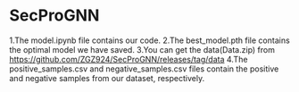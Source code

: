 # SecProGNN
1.The model.ipynb file contains our code.
2.The best_model.pth file contains the optimal model we have saved.
3.You can get the data(Data.zip) from https://github.com/ZGZ924/SecProGNN/releases/tag/data
4.The positive_samples.csv and negative_samples.csv files contain the positive and negative samples from our dataset, respectively.
